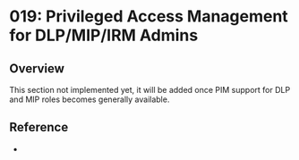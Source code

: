 # 019: Privileged Access Management for DLP/MIP/IRM Admins

## Overview

This section not implemented yet, it will be added once PIM support for DLP and MIP roles becomes generally available.

## Reference

* 

